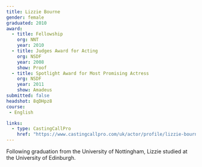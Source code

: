 ```yaml
---
title: Lizzie Bourne
gender: female
graduated: 2010
award: 
  - title: Fellowship
    org: NNT
    year: 2010
  - title: Judges Award for Acting
    org: NSDF
    year: 2008
    show: Proof
  - title: Spotlight Award for Most Promising Actress
    org: NSDF
    year: 2011
    show: Amadeus
submitted: false
headshot: 8qDHpz8
course:
 - English

links:
  - type: CastingCallPro
    href: "https://www.castingcallpro.com/uk/actor/profile/lizzie-bourne"
---
```


Following graduation from the University of Nottingham, Lizzie studied at the University of Edinburgh. 